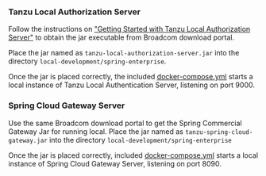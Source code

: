### Tanzu Local Authorization Server

Follow the instructions on ["Getting Started with Tanzu Local Authorization Server"](https://docs.vmware.com/en/Tanzu-Spring-Runtime/Commercial/Tanzu-Spring-Runtime/local-auth-server-about-local-auth-server.html) to obtain the jar executable from Broadcom download portal.

Place the jar named as `tanzu-local-authorization-server.jar` into the directory `local-development/spring-enterprise`.

Once the jar is placed correctly, the included [docker-compose.yml](docker-compose.yaml) starts a local instance of Tanzu Local Authentication Server, listening on port 9000.

### Spring Cloud Gateway Server

Use the same Broadcom download portal to get the Spring Commercial Gateway Jar for running local.
Place the jar named as `tanzu-spring-cloud-gateway.jar` into the directory `local-development/spring-enterprise`

Once the jar is placed correctly, included [docker-compose.yml](docker-compose.yaml) starts a local instance of Spring Cloud Gateway Server, listening on port 8090.
